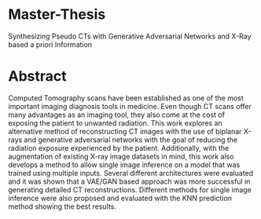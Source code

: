 # Master-Thesis

Synthesizing Pseudo CTs with Generative Adversarial Networks and X-Ray based a priori Information

# Abstract

Computed Tomography scans have been established as one of the most important
imaging diagnosis tools in medicine. Even though CT scans offer many advantages
as an imaging tool, they also come at the cost of exposing the patient to unwanted
radiation.
This work explores an alternative method of reconstructing CT images with the
use of biplanar X-rays and generative adversarial networks with the goal of reducing
the radiation exposure experienced by the patient. Additionally, with the augmentation
of existing X-ray image datasets in mind, this work also develops a method
to allow single image inference on a model that was trained using multiple inputs.
Several different architectures were evaluated and it was shown that a VAE/GAN
based approach was more successful in generating detailed CT reconstructions. Different
methods for single image inference were also proposed and evaluated with the
KNN prediction method showing the best results.
